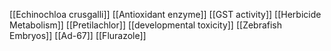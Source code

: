 [[Echinochloa crusgalli]]
[[Antioxidant enzyme]]
[[GST activity]]
[[Herbicide Metabolism]]
[[Pretilachlor]]
[[developmental toxicity]]
[[Zebrafish Embryos]]
[[Ad-67]]
[[Flurazole]]
